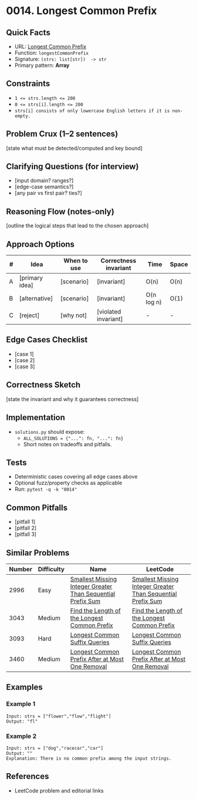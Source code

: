 # 0014. Longest Common Prefix

## Quick Facts

- URL: [Longest Common Prefix](https://leetcode.com/problems/longest-common-prefix/)
- Function: `longestCommonPrefix`
- Signature: `(strs: list[str])  -> str`
- Primary pattern: **Array**

## Constraints

- `1 <= strs.length <= 200`
- `0 <= strs[i].length <= 200`
- `strs[i] consists of only lowercase English letters if it is non-empty.`

## Problem Crux (1–2 sentences)

[state what must be detected/computed and key bound]

## Clarifying Questions (for interview)

- [input domain? ranges?]
- [edge-case semantics?]
- [any pair vs first pair? ties?]

## Reasoning Flow (notes-only)

[outline the logical steps that lead to the chosen approach]

## Approach Options

| #   | Idea           | When to use | Correctness invariant | Time       | Space |
| --- | -------------- | ----------- | --------------------- | ---------- | ----- |
| A   | [primary idea] | [scenario]  | [invariant]           | O(n)       | O(n)  |
| B   | [alternative]  | [scenario]  | [invariant]           | O(n log n) | O(1)  |
| C   | [reject]       | [why not]   | [violated invariant]  | -          | -     |

## Edge Cases Checklist

- [case 1]
- [case 2]
- [case 3]

## Correctness Sketch

[state the invariant and why it guarantees correctness]

## Implementation

- `solutions.py` should expose:
    - `ALL_SOLUTIONS = {"...": fn, "...": fn}`
    - Short notes on tradeoffs and pitfalls.

## Tests

- Deterministic cases covering all edge cases above
- Optional fuzz/property checks as applicable
- Run: `pytest -q -k "0014"`

## Common Pitfalls

- [pitfall 1]
- [pitfall 2]
- [pitfall 3]

## Similar Problems

| Number | Difficulty | Name                                                                                                                                         | LeetCode                                                                                                                                                  |
| ------ | ---------- | -------------------------------------------------------------------------------------------------------------------------------------------- | --------------------------------------------------------------------------------------------------------------------------------------------------------- |
| 2996   | Easy       | [Smallest Missing Integer Greater Than Sequential Prefix Sum](../2996-smallest-missing-integer-greater-than-sequential-prefix-sum/readme.md) | [Smallest Missing Integer Greater Than Sequential Prefix Sum](https://leetcode.com/problems/smallest-missing-integer-greater-than-sequential-prefix-sum/) |
| 3043   | Medium     | [Find the Length of the Longest Common Prefix](../3043-find-the-length-of-the-longest-common-prefix/readme.md)                               | [Find the Length of the Longest Common Prefix](https://leetcode.com/problems/find-the-length-of-the-longest-common-prefix/)                               |
| 3093   | Hard       | [Longest Common Suffix Queries](../3093-longest-common-suffix-queries/readme.md)                                                             | [Longest Common Suffix Queries](https://leetcode.com/problems/longest-common-suffix-queries/)                                                             |
| 3460   | Medium     | [Longest Common Prefix After at Most One Removal](../3460-longest-common-prefix-after-at-most-one-removal/readme.md)                         | [Longest Common Prefix After at Most One Removal](https://leetcode.com/problems/longest-common-prefix-after-at-most-one-removal/)                         |

## Examples

### Example 1

```text
Input: strs = ["flower","flow","flight"]
Output: "fl"
```

### Example 2

```text
Input: strs = ["dog","racecar","car"]
Output: ""
Explanation: There is no common prefix among the input strings.
```

## References

- LeetCode problem and editorial links
